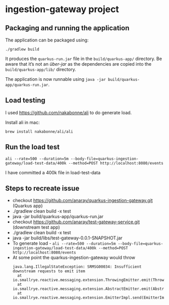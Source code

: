 # ingestion-gateway project


## Packaging and running the application

The application can be packaged using:
```shell script
./gradlew build
```
It produces the `quarkus-run.jar` file in the `build/quarkus-app/` directory.
Be aware that it’s not an _über-jar_ as the dependencies are copied into the `build/quarkus-app/lib/` directory.


The application is now runnable using `java -jar build/quarkus-app/quarkus-run.jar`.

## Load testing
I used https://github.com/nakabonne/ali to do generate load.

Install ali in mac: 
```
brew install nakabonne/ali/ali
```

## Run the load test
```
ali --rate=500 --duration=5m --body-file=quarkus-ingestion-gateway/load-test-data/400k --method=POST http://localhost:8080/events
```
I have committed a 400k file in load-test-data

## Steps to recreate issue

* checkout https://github.com/anaray/quarkus-ingestion-gateway.git (Quarkus app)
* ./gradlew clean build -x test
* java -jar build/quarkus-app/quarkus-run.jar 
* checkout https://github.com/anaray/test-gateway-service.git (downstream test app)
* ./gradlew clean build -x test
* java -jar build/libs/test-gateway-0.0.1-SNAPSHOT.jar
* To generate load - ```ali --rate=500 --duration=5m --body-file=quarkus-ingestion-gateway/load-test-data/400k --method=POST http://localhost:8080/events```
* At some point the quarkus-ingestion-gateway would throw
  ```
  java.lang.IllegalStateException: SRMSG00034: Insufficient downstream requests to emit item
  	at io.smallrye.reactive.messaging.extension.ThrowingEmitter.emit(ThrowingEmitter.java:60)
  	at io.smallrye.reactive.messaging.extension.AbstractEmitter.emit(AbstractEmitter.java:146)
  	at io.smallrye.reactive.messaging.extension.EmitterImpl.send(EmitterImpl.java:29)
  ```
 
  
 



